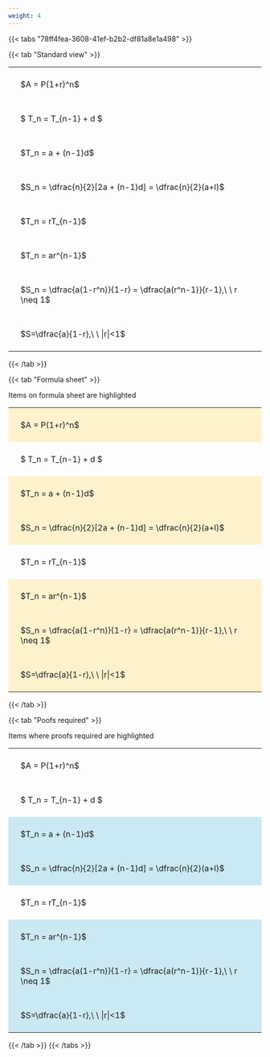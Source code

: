 ```yaml
---
weight: 4
---
```


{{< tabs "78ff4fea-3608-41ef-b2b2-df81a8e1a498" >}}

{{< tab "Standard view" >}}

<style type="text/css">
#T_55021 th.col_heading {
  text-align: left;
  font-size: 1em;
}
#T_55021 td {
  text-align: left;
  font-size: 1em;
  padding: 1.5em;
}
</style>
<table id="T_55021">
  <thead>
  </thead>
  <tbody>
    <tr>
      <td id="T_55021_row0_col0" class="data row0 col0" >$A = P(1+r)^n$</td>
    </tr>
    <tr>
      <td id="T_55021_row1_col0" class="data row1 col0" >$ T_n = T_{n-1} + d $</td>
    </tr>
    <tr>
      <td id="T_55021_row2_col0" class="data row2 col0" >$T_n = a + (n-1)d$</td>
    </tr>
    <tr>
      <td id="T_55021_row3_col0" class="data row3 col0" >$S_n = \dfrac{n}{2}[2a + (n-1)d] = \dfrac{n}{2}(a+l)$</td>
    </tr>
    <tr>
      <td id="T_55021_row4_col0" class="data row4 col0" >$T_n = rT_{n-1}$</td>
    </tr>
    <tr>
      <td id="T_55021_row5_col0" class="data row5 col0" >$T_n = ar^{n-1}$</td>
    </tr>
    <tr>
      <td id="T_55021_row6_col0" class="data row6 col0" >$S_n = \dfrac{a(1-r^n)}{1-r} = \dfrac{a(r^n-1)}{r-1},\ \  r \neq 1$</td>
    </tr>
    <tr>
      <td id="T_55021_row7_col0" class="data row7 col0" >$S=\dfrac{a}{1-r},\ \ |r|<1$</td>
    </tr>
  </tbody>
</table>
{{< /tab >}}

{{< tab "Formula sheet" >}}

Items on formula sheet are highlighted 
<br>
<style type="text/css">
#T_dfd84 th.col_heading {
  text-align: left;
  font-size: 1em;
}
#T_dfd84 td {
  text-align: left;
  font-size: 1em;
  padding: 1.5em;
}
#T_dfd84_row0_col0, #T_dfd84_row2_col0, #T_dfd84_row3_col0, #T_dfd84_row5_col0, #T_dfd84_row6_col0, #T_dfd84_row7_col0 {
  background-color: rgba(255,194,10, 0.2);
}
#T_dfd84_row1_col0, #T_dfd84_row4_col0 {
  background-color: rgba(0,0,0,0);
}
</style>
<table id="T_dfd84">
  <thead>
  </thead>
  <tbody>
    <tr>
      <td id="T_dfd84_row0_col0" class="data row0 col0" >$A = P(1+r)^n$</td>
    </tr>
    <tr>
      <td id="T_dfd84_row1_col0" class="data row1 col0" >$ T_n = T_{n-1} + d $</td>
    </tr>
    <tr>
      <td id="T_dfd84_row2_col0" class="data row2 col0" >$T_n = a + (n-1)d$</td>
    </tr>
    <tr>
      <td id="T_dfd84_row3_col0" class="data row3 col0" >$S_n = \dfrac{n}{2}[2a + (n-1)d] = \dfrac{n}{2}(a+l)$</td>
    </tr>
    <tr>
      <td id="T_dfd84_row4_col0" class="data row4 col0" >$T_n = rT_{n-1}$</td>
    </tr>
    <tr>
      <td id="T_dfd84_row5_col0" class="data row5 col0" >$T_n = ar^{n-1}$</td>
    </tr>
    <tr>
      <td id="T_dfd84_row6_col0" class="data row6 col0" >$S_n = \dfrac{a(1-r^n)}{1-r} = \dfrac{a(r^n-1)}{r-1},\ \  r \neq 1$</td>
    </tr>
    <tr>
      <td id="T_dfd84_row7_col0" class="data row7 col0" >$S=\dfrac{a}{1-r},\ \ |r|<1$</td>
    </tr>
  </tbody>
</table>
{{< /tab >}}

{{< tab "Poofs required" >}}

Items where proofs required are highlighted 
<br>
<style type="text/css">
#T_d63f2 th.col_heading {
  text-align: left;
  font-size: 1em;
}
#T_d63f2 td {
  text-align: left;
  font-size: 1em;
  padding: 1.5em;
}
#T_d63f2_row0_col0, #T_d63f2_row1_col0, #T_d63f2_row4_col0 {
  background-color: rgba(0,0,0,0);
}
#T_d63f2_row2_col0, #T_d63f2_row3_col0, #T_d63f2_row5_col0, #T_d63f2_row6_col0, #T_d63f2_row7_col0 {
  background-color: rgba(0,150,200, 0.2);
}
</style>
<table id="T_d63f2">
  <thead>
  </thead>
  <tbody>
    <tr>
      <td id="T_d63f2_row0_col0" class="data row0 col0" >$A = P(1+r)^n$</td>
    </tr>
    <tr>
      <td id="T_d63f2_row1_col0" class="data row1 col0" >$ T_n = T_{n-1} + d $</td>
    </tr>
    <tr>
      <td id="T_d63f2_row2_col0" class="data row2 col0" >$T_n = a + (n-1)d$</td>
    </tr>
    <tr>
      <td id="T_d63f2_row3_col0" class="data row3 col0" >$S_n = \dfrac{n}{2}[2a + (n-1)d] = \dfrac{n}{2}(a+l)$</td>
    </tr>
    <tr>
      <td id="T_d63f2_row4_col0" class="data row4 col0" >$T_n = rT_{n-1}$</td>
    </tr>
    <tr>
      <td id="T_d63f2_row5_col0" class="data row5 col0" >$T_n = ar^{n-1}$</td>
    </tr>
    <tr>
      <td id="T_d63f2_row6_col0" class="data row6 col0" >$S_n = \dfrac{a(1-r^n)}{1-r} = \dfrac{a(r^n-1)}{r-1},\ \  r \neq 1$</td>
    </tr>
    <tr>
      <td id="T_d63f2_row7_col0" class="data row7 col0" >$S=\dfrac{a}{1-r},\ \ |r|<1$</td>
    </tr>
  </tbody>
</table>
{{< /tab >}}
{{< /tabs >}}